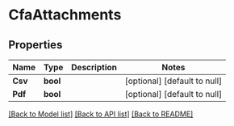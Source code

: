# CfaAttachments

## Properties
Name | Type | Description | Notes
------------ | ------------- | ------------- | -------------
**Csv** | **bool** |  | [optional] [default to null]
**Pdf** | **bool** |  | [optional] [default to null]

[[Back to Model list]](../README.md#documentation-for-models) [[Back to API list]](../README.md#documentation-for-api-endpoints) [[Back to README]](../README.md)


